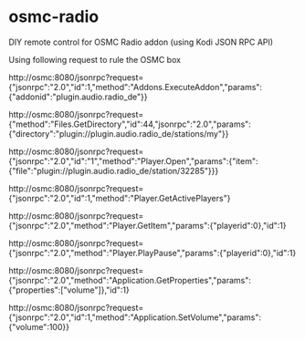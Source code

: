# osmc-radio
DIY remote control for OSMC Radio addon (using Kodi JSON RPC API)

Using following request to rule the OSMC box

http://osmc:8080/jsonrpc?request={"jsonrpc":"2.0","id":1,"method":"Addons.ExecuteAddon","params":{"addonid":"plugin.audio.radio_de"}}

http://osmc:8080/jsonrpc?request={"method":"Files.GetDirectory","id":44,"jsonrpc":"2.0","params":{"directory":"plugin://plugin.audio.radio_de/stations/my"}}

http://osmc:8080/jsonrpc?request={"jsonrpc":"2.0","id":"1","method":"Player.Open","params":{"item":{"file":"plugin://plugin.audio.radio_de/station/32285"}}}

http://osmc:8080/jsonrpc?request={"jsonrpc":"2.0","id":1,"method":"Player.GetActivePlayers"}

http://osmc:8080/jsonrpc?request={"jsonrpc":"2.0","method":"Player.GetItem","params":{"playerid":0},"id":1}

http://osmc:8080/jsonrpc?request={"jsonrpc":"2.0","method":"Player.PlayPause","params":{"playerid":0},"id":1}

http://osmc:8080/jsonrpc?request={"jsonrpc":"2.0","method":"Application.GetProperties","params":{"properties":["volume"]},"id":1}

http://osmc:8080/jsonrpc?request={"jsonrpc":"2.0","id":1,"method":"Application.SetVolume","params":{"volume":100}}

